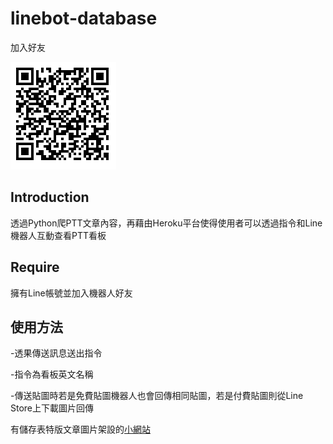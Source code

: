 # linebot-database

加入好友

![image](https://github.com/jimmy801/linebot-database/blob/master/Add/QR%20code.jpg)

Introduction
---

透過Python爬PTT文章內容，再藉由Heroku平台使得使用者可以透過指令和Line機器人互動查看PTT看板

Require
---
擁有Line帳號並加入機器人好友

使用方法
---

-透果傳送訊息送出指令

-指令為看板英文名稱

-傳送貼圖時若是免費貼圖機器人也會回傳相同貼圖，若是付費貼圖則從Line Store上下載圖片回傳


有儲存表特版文章圖片架設的[小網站](http://jimmy-01.herokuapp.com/)
